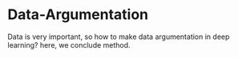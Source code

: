 # Data-Argumentation
Data is very important, so how to make data argumentation in deep learning?  here, we conclude method.
